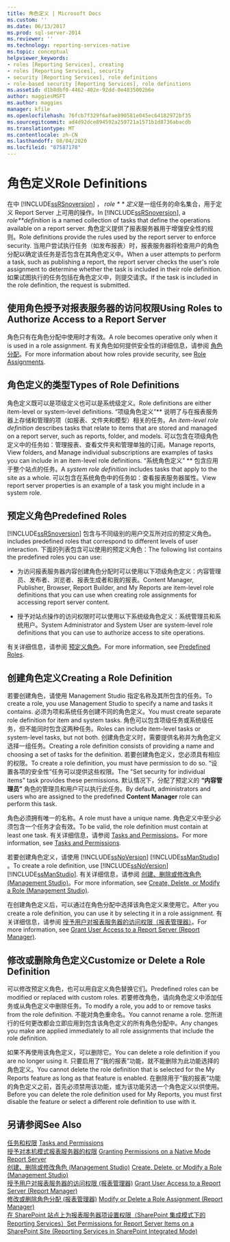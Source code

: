 ```yaml
---
title: 角色定义 | Microsoft Docs
ms.custom: ''
ms.date: 06/13/2017
ms.prod: sql-server-2014
ms.reviewer: ''
ms.technology: reporting-services-native
ms.topic: conceptual
helpviewer_keywords:
- roles [Reporting Services], creating
- roles [Reporting Services], security
- security [Reporting Services], role definitions
- role-based security [Reporting Services], role definitions
ms.assetid: d1b8dbf0-4462-402e-92dd-0e4835002b6e
author: maggiesMSFT
ms.author: maggies
manager: kfile
ms.openlocfilehash: 76fcb7f329f6afae890581e045ec64182972bf35
ms.sourcegitcommit: ad4d92dce894592a259721a1571b1d8736abacdb
ms.translationtype: MT
ms.contentlocale: zh-CN
ms.lasthandoff: 08/04/2020
ms.locfileid: "87587178"
---
```

# <a name="role-definitions"></a><span data-ttu-id="483e4-102">角色定义</span><span class="sxs-lookup"><span data-stu-id="483e4-102">Role Definitions</span></span>
  <span data-ttu-id="483e4-103">在中 [!INCLUDE[ssRSnoversion](../../includes/ssrsnoversion-md.md)] ， *role \* \* 定义*是一组任务的命名集合，用于定义 Report Server 上可用的操作。</span><span class="sxs-lookup"><span data-stu-id="483e4-103">In [!INCLUDE[ssRSnoversion](../../includes/ssrsnoversion-md.md)], a *role\*\*definition* is a named collection of tasks that define the operations available on a report server.</span></span> <span data-ttu-id="483e4-104">角色定义提供了报表服务器用于增强安全性的规则。</span><span class="sxs-lookup"><span data-stu-id="483e4-104">Role definitions provide the rules used by the report server to enforce security.</span></span> <span data-ttu-id="483e4-105">当用户尝试执行任务（如发布报表）时，报表服务器将检查用户的角色分配以确定该任务是否包含在其角色定义中。</span><span class="sxs-lookup"><span data-stu-id="483e4-105">When a user attempts to perform a task, such as publishing a report, the report server checks the user's role assignment to determine whether the task is included in their role definition.</span></span> <span data-ttu-id="483e4-106">如果试图执行的任务包括在角色定义中，则提交请求。</span><span class="sxs-lookup"><span data-stu-id="483e4-106">If the task is included in the role definition, the request is submitted.</span></span>  
  
## <a name="using-roles-to-authorize-access-to-a-report-server"></a><span data-ttu-id="483e4-107">使用角色授予对报表服务器的访问权限</span><span class="sxs-lookup"><span data-stu-id="483e4-107">Using Roles to Authorize Access to a Report Server</span></span>  
 <span data-ttu-id="483e4-108">角色只有在角色分配中使用时才有效。</span><span class="sxs-lookup"><span data-stu-id="483e4-108">A role becomes operative only when it is used in a role assignment.</span></span> <span data-ttu-id="483e4-109">有关角色如何提供安全性的详细信息，请参阅 [角色分配](role-assignments.md)。</span><span class="sxs-lookup"><span data-stu-id="483e4-109">For more information about how roles provide security, see [Role Assignments](role-assignments.md).</span></span>  
  
## <a name="types-of-role-definitions"></a><span data-ttu-id="483e4-110">角色定义的类型</span><span class="sxs-lookup"><span data-stu-id="483e4-110">Types of Role Definitions</span></span>  
 <span data-ttu-id="483e4-111">角色定义既可以是项级定义也可以是系统级定义。</span><span class="sxs-lookup"><span data-stu-id="483e4-111">Role definitions are either item-level or system-level definitions.</span></span> <span data-ttu-id="483e4-112">“项级角色定义”\*\* 说明了与在报表服务器上存储和管理的项（如报表、文件夹和模型）相关的任务。</span><span class="sxs-lookup"><span data-stu-id="483e4-112">An *item-level role definition* describes tasks that relate to items that are stored and managed on a report server, such as reports, folder, and models.</span></span> <span data-ttu-id="483e4-113">可以包含在项级角色定义中的任务如：管理报表、查看文件夹和管理单独的订阅。</span><span class="sxs-lookup"><span data-stu-id="483e4-113">Manage reports, View folders, and Manage individual subscriptions are examples of tasks you can include in an item-level role definitions.</span></span> <span data-ttu-id="483e4-114">“系统角色定义” \*\* 包含应用于整个站点的任务。</span><span class="sxs-lookup"><span data-stu-id="483e4-114">A *system role definition* includes tasks that apply to the site as a whole.</span></span> <span data-ttu-id="483e4-115">可以包含在系统角色中的任务如：查看报表服务器属性。</span><span class="sxs-lookup"><span data-stu-id="483e4-115">View report server properties is an example of a task you might include in a system role.</span></span>  
  
## <a name="predefined-roles"></a><span data-ttu-id="483e4-116">预定义角色</span><span class="sxs-lookup"><span data-stu-id="483e4-116">Predefined Roles</span></span>  
 [!INCLUDE[ssRSnoversion](../../includes/ssrsnoversion-md.md)] <span data-ttu-id="483e4-117">包含与不同级别的用户交互所对应的预定义角色。</span><span class="sxs-lookup"><span data-stu-id="483e4-117">includes predefined roles that correspond to different levels of user interaction.</span></span> <span data-ttu-id="483e4-118">下面的列表包含可以使用的预定义角色：</span><span class="sxs-lookup"><span data-stu-id="483e4-118">The following list contains the predefined roles you can use:</span></span>  
  
-   <span data-ttu-id="483e4-119">为访问报表服务器内容创建角色分配时可以使用以下项级角色定义：内容管理员、发布者、浏览者、报表生成者和我的报表。</span><span class="sxs-lookup"><span data-stu-id="483e4-119">Content Manager, Publisher, Browser, Report Builder, and My Reports are item-level role definitions that you can use when creating role assignments for accessing report server content.</span></span>  
  
-   <span data-ttu-id="483e4-120">授予对站点操作的访问权限时可以使用以下系统级角色定义：系统管理员和系统用户。</span><span class="sxs-lookup"><span data-stu-id="483e4-120">System Administrator and System User are system-level role definitions that you can use to authorize access to site operations.</span></span>  
  
 <span data-ttu-id="483e4-121">有关详细信息，请参阅 [预定义角色](role-definitions-predefined-roles.md)。</span><span class="sxs-lookup"><span data-stu-id="483e4-121">For more information, see [Predefined Roles](role-definitions-predefined-roles.md).</span></span>  
  
## <a name="creating-a-role-definition"></a><span data-ttu-id="483e4-122">创建角色定义</span><span class="sxs-lookup"><span data-stu-id="483e4-122">Creating a Role Definition</span></span>  
 <span data-ttu-id="483e4-123">若要创建角色，请使用 Management Studio 指定名称及其所包含的任务。</span><span class="sxs-lookup"><span data-stu-id="483e4-123">To create a role, you use Management Studio to specify a name and tasks it contains.</span></span> <span data-ttu-id="483e4-124">必须为项和系统任务创建不同的角色定义。</span><span class="sxs-lookup"><span data-stu-id="483e4-124">You must create separate role definition for item and system tasks.</span></span> <span data-ttu-id="483e4-125">角色可以包含项级任务或系统级任务，但不能同时包含这两种任务。</span><span class="sxs-lookup"><span data-stu-id="483e4-125">Roles can include item-level tasks or system-level tasks, but not both.</span></span> <span data-ttu-id="483e4-126">创建角色定义时，需要提供名称并为角色定义选择一组任务。</span><span class="sxs-lookup"><span data-stu-id="483e4-126">Creating a role definition consists of providing a name and choosing a set of tasks for the definition.</span></span> <span data-ttu-id="483e4-127">若要创建角色定义，您必须具有相应的权限。</span><span class="sxs-lookup"><span data-stu-id="483e4-127">To create a role definition, you must have permission to do so.</span></span> <span data-ttu-id="483e4-128">“设置各项的安全性”任务可以提供这些权限。</span><span class="sxs-lookup"><span data-stu-id="483e4-128">The "Set security for individual items" task provides these permissions.</span></span> <span data-ttu-id="483e4-129">默认情况下，分配了预定义的 **“内容管理员”** 角色的管理员和用户可以执行此任务。</span><span class="sxs-lookup"><span data-stu-id="483e4-129">By default, administrators and users who are assigned to the predefined **Content Manager** role can perform this task.</span></span>  
  
 <span data-ttu-id="483e4-130">角色必须拥有唯一的名称。</span><span class="sxs-lookup"><span data-stu-id="483e4-130">A role must have a unique name.</span></span> <span data-ttu-id="483e4-131">角色定义中至少必须包含一个任务才会有效。</span><span class="sxs-lookup"><span data-stu-id="483e4-131">To be valid, the role definition must contain at least one task.</span></span> <span data-ttu-id="483e4-132">有关详细信息，请参阅 [Tasks and Permissions](tasks-and-permissions.md)。</span><span class="sxs-lookup"><span data-stu-id="483e4-132">For more information, see [Tasks and Permissions](tasks-and-permissions.md).</span></span>  
  
 <span data-ttu-id="483e4-133">若要创建角色定义，请使用 [!INCLUDE[ssNoVersion](../../includes/ssnoversion-md.md)] [!INCLUDE[ssManStudio](../../includes/ssmanstudio-md.md)] 。</span><span class="sxs-lookup"><span data-stu-id="483e4-133">To create a role definition, use [!INCLUDE[ssNoVersion](../../includes/ssnoversion-md.md)] [!INCLUDE[ssManStudio](../../includes/ssmanstudio-md.md)].</span></span> <span data-ttu-id="483e4-134">有关详细信息，请参阅 [创建、删除或修改角色 (Management Studio)](role-definitions-create-delete-or-modify.md)。</span><span class="sxs-lookup"><span data-stu-id="483e4-134">For more information, see [Create, Delete, or Modify a Role &#40;Management Studio&#41;](role-definitions-create-delete-or-modify.md).</span></span>  
  
 <span data-ttu-id="483e4-135">在创建角色定义后，可以通过在角色分配中选择该角色定义来使用它。</span><span class="sxs-lookup"><span data-stu-id="483e4-135">After you create a role definition, you can use it by selecting it in a role assignment.</span></span> <span data-ttu-id="483e4-136">有关详细信息，请参阅 [授予用户对报表服务器的访问权限（报表管理器）](grant-user-access-to-a-report-server.md)。</span><span class="sxs-lookup"><span data-stu-id="483e4-136">For more information, see [Grant User Access to a Report Server &#40;Report Manager&#41;](grant-user-access-to-a-report-server.md).</span></span>  
  
## <a name="customize-or-delete-a-role-definition"></a><span data-ttu-id="483e4-137">修改或删除角色定义</span><span class="sxs-lookup"><span data-stu-id="483e4-137">Customize or Delete a Role Definition</span></span>  
 <span data-ttu-id="483e4-138">可以修改预定义角色，也可以用自定义角色替换它们。</span><span class="sxs-lookup"><span data-stu-id="483e4-138">Predefined roles can be modified or replaced with custom roles.</span></span> <span data-ttu-id="483e4-139">若要修改角色，请向角色定义中添加任务或从角色定义中删除任务。</span><span class="sxs-lookup"><span data-stu-id="483e4-139">To modify a role, you add to or remove tasks from the role definition.</span></span> <span data-ttu-id="483e4-140">不能对角色重命名。</span><span class="sxs-lookup"><span data-stu-id="483e4-140">You cannot rename a role.</span></span> <span data-ttu-id="483e4-141">您所进行的任何更改都会立即应用到包含该角色定义的所有角色分配中。</span><span class="sxs-lookup"><span data-stu-id="483e4-141">Any changes you make are applied immediately to all role assignments that include the role definition.</span></span>  
  
 <span data-ttu-id="483e4-142">如果不再使用该角色定义，可以删除它。</span><span class="sxs-lookup"><span data-stu-id="483e4-142">You can delete a role definition if you are no longer using it.</span></span> <span data-ttu-id="483e4-143">只要启用了“我的报表”功能，就不能删除为此功能选择的角色定义。</span><span class="sxs-lookup"><span data-stu-id="483e4-143">You cannot delete the role definition that is selected for the My Reports feature as long as that feature is enabled.</span></span> <span data-ttu-id="483e4-144">在删除用于“我的报表”功能的角色定义之前，首先必须禁用该功能，或为该功能另选一个角色定义以供使用。</span><span class="sxs-lookup"><span data-stu-id="483e4-144">Before you can delete the role definition used for My Reports, you must first disable the feature or select a different role definition to use with it.</span></span>  
  
## <a name="see-also"></a><span data-ttu-id="483e4-145">另请参阅</span><span class="sxs-lookup"><span data-stu-id="483e4-145">See Also</span></span>  
 <span data-ttu-id="483e4-146">[任务和权限](tasks-and-permissions.md) </span><span class="sxs-lookup"><span data-stu-id="483e4-146">[Tasks and Permissions](tasks-and-permissions.md) </span></span>  
 <span data-ttu-id="483e4-147">[授予对本机模式报表服务器的权限](granting-permissions-on-a-native-mode-report-server.md) </span><span class="sxs-lookup"><span data-stu-id="483e4-147">[Granting Permissions on a Native Mode Report Server](granting-permissions-on-a-native-mode-report-server.md) </span></span>  
 <span data-ttu-id="483e4-148">[创建、删除或修改角色 &#40;Management Studio&#41;](role-definitions-create-delete-or-modify.md) </span><span class="sxs-lookup"><span data-stu-id="483e4-148">[Create, Delete, or Modify a Role &#40;Management Studio&#41;](role-definitions-create-delete-or-modify.md) </span></span>  
 <span data-ttu-id="483e4-149">[授予用户对报表服务器的访问权限 &#40;报表管理器&#41;](grant-user-access-to-a-report-server.md) </span><span class="sxs-lookup"><span data-stu-id="483e4-149">[Grant User Access to a Report Server &#40;Report Manager&#41;](grant-user-access-to-a-report-server.md) </span></span>  
 <span data-ttu-id="483e4-150">[修改或删除角色分配 &#40;报表管理器&#41;](role-assignments-modify-or-delete.md) </span><span class="sxs-lookup"><span data-stu-id="483e4-150">[Modify or Delete a Role Assignment &#40;Report Manager&#41;](role-assignments-modify-or-delete.md) </span></span>  
 [<span data-ttu-id="483e4-151">在 SharePoint 站点上为报表服务器项设置权限（SharePoint 集成模式下的 Reporting Services）</span><span class="sxs-lookup"><span data-stu-id="483e4-151">Set Permissions for Report Server Items on a SharePoint Site &#40;Reporting Services in SharePoint Integrated Mode&#41;</span></span>](set-permissions-for-report-server-items-on-a-sharepoint-site.md)  
  
  
